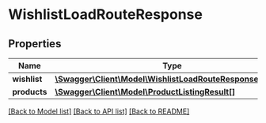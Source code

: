 # WishlistLoadRouteResponse

## Properties
Name | Type | Description | Notes
------------ | ------------- | ------------- | -------------
**wishlist** | [**\Swagger\Client\Model\WishlistLoadRouteResponseWishlist**](WishlistLoadRouteResponseWishlist.md) |  | [optional] 
**products** | [**\Swagger\Client\Model\ProductListingResult[]**](ProductListingResult.md) |  | [optional] 

[[Back to Model list]](../../README.md#documentation-for-models) [[Back to API list]](../../README.md#documentation-for-api-endpoints) [[Back to README]](../../README.md)


